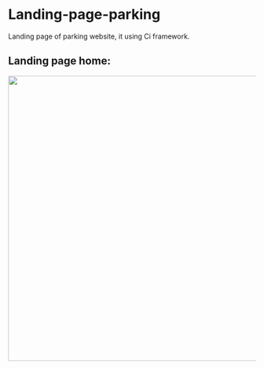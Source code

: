 # Landing-page-parking
 Landing page of parking website, it using Ci framework.

## Landing page home:
<img align='center' src="https://github.com/NowshadRuhan/Landing-page-parking/blob/master/home.gif" width="580">
